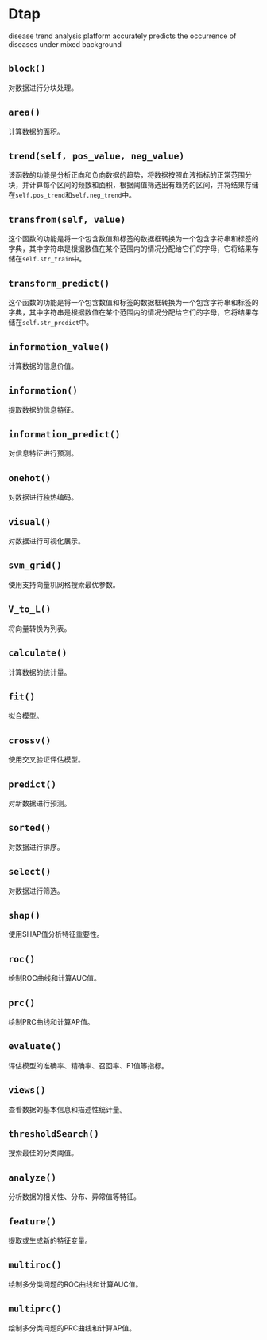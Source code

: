 # Dtap
disease trend analysis platform accurately predicts the occurrence of diseases under mixed background

## `block()`

对数据进行分块处理。

## `area()`

计算数据的面积。

## `trend(self, pos_value, neg_value)`

该函数的功能是分析正向和负向数据的趋势，将数据按照血液指标的正常范围分块，并计算每个区间的频数和面积，根据阈值筛选出有趋势的区间，并将结果存储在`self.pos_trend`和`self.neg_trend`中。

## `transfrom(self, value)`

这个函数的功能是将一个包含数值和标签的数据框转换为一个包含字符串和标签的字典，其中字符串是根据数值在某个范围内的情况分配给它们的字母，它将结果存储在`self.str_train`中。

## `transform_predict()`

这个函数的功能是将一个包含数值和标签的数据框转换为一个包含字符串和标签的字典，其中字符串是根据数值在某个范围内的情况分配给它们的字母，它将结果存储在`self.str_predict`中。

## `information_value()`

计算数据的信息价值。

## `information()`

提取数据的信息特征。

## `information_predict()`

对信息特征进行预测。

## `onehot()`

对数据进行独热编码。

## `visual()`

对数据进行可视化展示。

## `svm_grid()`

使用支持向量机网格搜索最优参数。

## `V_to_L()`

将向量转换为列表。

## `calculate()`

计算数据的统计量。

## `fit()`

拟合模型。

## `crossv()`

使用交叉验证评估模型。

## `predict()`

对新数据进行预测。

## `sorted()`

对数据进行排序。

## `select()`

对数据进行筛选。

## `shap()`

使用SHAP值分析特征重要性。

## `roc()`

绘制ROC曲线和计算AUC值。

## `prc()`

绘制PRC曲线和计算AP值。

## `evaluate()`

评估模型的准确率、精确率、召回率、F1值等指标。

## `views()`

查看数据的基本信息和描述性统计量。

## `thresholdSearch()`

搜索最佳的分类阈值。

## `analyze()`

分析数据的相关性、分布、异常值等特征。

## `feature()`

提取或生成新的特征变量。

## `multiroc()`

绘制多分类问题的ROC曲线和计算AUC值。

## `multiprc()`

绘制多分类问题的PRC曲线和计算AP值。
